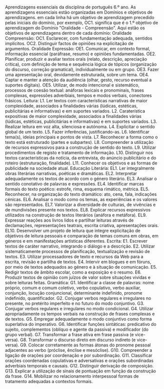 Aprendizagens essenciais da disciplina de português 6.º ano.
As aprendizagens essenciais estão organizadas em Domínios e objetivos de aprendizagens.
em cada linha há um objetivo de aprendizagem precedido pelas iniciais do domínio, por exemplo, OC1. significa que é o 1.º objetivo de aprendizagem do Domínio "Oralidade - Compreensão".
Aqui estão os objetivos de aprendizagens dentro de cada domínio:
Oralidade Compreensão:
OC1. Esclarecer, com fundamentação adequada, sentidos implícitos.
OC2. Distinguir factos de opiniões na explicitação de argumentos.
Oralidade Expressão:
OE1. Comunicar, em contexto formal, informação essencial (paráfrase, resumo) e opiniões fundamentadas.
OE2. Planificar, produzir e avaliar textos orais (relato, descrição, apreciação crítica), com definição de tema e sequência lógica de tópicos (organização do discurso, correção gramatical), individualmente ou em grupo.
OE3. Fazer uma apresentação oral, devidamente estruturada, sobre um tema.
OE4. Captar e manter a atenção da audiência (olhar, gesto, recurso eventual a suportes digitais).
OE5. Utilizar, de modo intencional e sistemático, processos de coesão textual: anáforas lexicais e pronominais, frases complexas, expressões adverbiais, tempos e modos verbais, conectores frásicos.
Leitura:
L1. Ler textos com características narrativas de maior complexidade, associados a finalidades várias (lúdicas, estéticas, publicitárias e informativas) e em suportes variados.
L2. Caraterística expositivas de maior complexidade, associados a finalidades várias (lúdicas, estéticas, publicitárias e informativas) e em suportes variados.
L3. Realizar leitura em voz alta, silenciosa e autónoma.
L4. Explicitar o sentido global de um texto.
L5. Fazer inferências, justificando-as.
L6. Identificar tema(s), ideias principais e pontos de vista.
L7. Reconhecer a forma como o texto está estruturado (partes e subpartes).
L8. Compreender a utilização de recursos expressivos para a construção de sentido do texto.
L9. Utilizar procedimentos de registo e tratamento de informação.
L10. Distinguir nos textos características da notícia, da entrevista, do anúncio publicitário e do roteiro (estruturação, finalidade).
L11. Conhecer os objetivos e as formas de publicidade na sociedade atual.
Educação Literária:
EL1. Ler integralmente obras literárias narrativas, poéticas e dramáticas.
EL2. Interpretar adequadamente os textos de acordo com o género literário.
EL3. Analisar o sentido conotativo de palavras e expressões.
EL4. Identificar marcas formais do texto poético: estrofe, rima, esquema rimático, métrica.
EL5. Reconhecer, na organização do texto dramático: ato, cena, fala, indicações cénicas.
EL6. Analisar o modo como os temas, as experiências e os valores são representados.
EL7. Valorizar a diversidade de culturas, de vivências e de mundivisões presente nos textos.
EL8. Explicar recursos expressivos utilizados na construção de textos literários (anáfora e metáfora).
EL9. Expressar reações aos livros lidos e partilhar leituras através de declamações, representações teatrais, escrita criativa, apresentações orais.
EL10. Desenvolver um projeto de leitura que integre explicitação de objetivos de leitura pessoais e comparação de temas comuns em obras, em géneros e em manifestações artísticas diferentes.
Escrita:
E1. Escrever textos de caráter narrativo, integrando o diálogo e a descrição.
E2. Utilizar sistematicamente processos de planificação, textualização e revisão de textos.
E3. Utilizar processadores de texto e recursos da Web para a escrita, revisão e partilha de textos.
E4. Intervir em blogues e em fóruns, por meio de textos adequados ao género e à situação de comunicação.
E5. Redigir textos de âmbito escolar, como a exposição e o resumo.
E6. Produzir textos de opinião com juízos de valor sobre situações vividas e sobre leituras feitas.
Gramática:
G1. Identificar a classe de palavras: nome próprio, comum e comum coletivo, verbo copulativo, verbo auxiliar, conjunção, locução conjuncional, determinante indefinido, pronome indefinido, quantificador.
G2. Conjugar verbos regulares e irregulares no presente, no pretérito imperfeito e no futuro do modo conjuntivo.
G3. Conjugar verbos regulares e irregulares no modo condicional.
G4. Utilizar apropriadamente os tempos verbais na construção de frases complexas e de textos.
G5. Empregar adequadamente o modo conjuntivo como forma superlativa do imperativo.
G6. Identificar funções sintáticas: predicativo do sujeito, complementos (oblíquo e agente da passiva) e modificador (do grupo verbal).
G7. Transformar a frase ativa em frase passiva (e vice-versa).
G8. Transformar o discurso direto em discurso indireto (e vice-versa).
G9. Colocar corretamente as formas átonas do pronome pessoal adjacentes ao verbo (próclise, ênclise e mesóclise).
G10. Compreender a ligação de orações por coordenação e por subordinação.
G11. Classificar orações coordenadas copulativas e adversativas e orações subordinadas adverbiais temporais e causais.
G12. Distinguir derivação de composição.
G13. Explicar a utilização de sinais de pontuação em função da construção da frase.
G14. Mobilizar no relacionamento interpessoal formas de tratamento adequadas a contextos formais.
